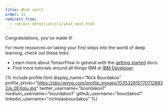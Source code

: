 ```yaml
---
title: What next?
order: 11
redirect_from:
  - /object-detection/cli/what_next.html
---
```


Congratulations, you've made it!

For more resources on taking your first steps into the world of deep learning, check out these links:
* Learn more about TensorFlow in general with the [getting started](http://tensorflow.org/get_started) docs.
* Find more tutorials around all things IBM at [IBM Developer](https://ibm.biz/cloud-annotations-developer).

{% include profile.html
  display_name="Nick Bourdakos"
  profile_photo="https://pbs.twimg.com/profile_images/1035328157707128832/e_0EXqIu.jpg"
  twitter_username="bourdakos1"
  medium_username="bourdakos1"
  github_username="bourdakos1"
  linkedin_username="nicholasbourdakos"
%}

